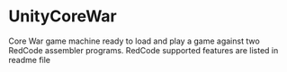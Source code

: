 # UnityCoreWar
Core War game machine ready to load and play a game against two RedCode assembler programs. RedCode supported features are listed in readme file
